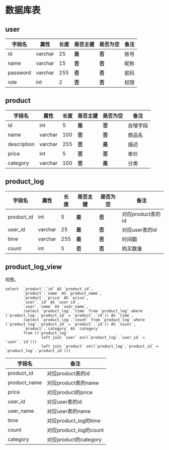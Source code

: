 # 数据库表



## user

| 字段名   | 属性    | 长度 | 是否主键 | 是否为空 | 备注 |
| -------- | ------- | ---- | -------- | -------- | ---- |
| id       | varchar | 25   | **是**   | **否**   | 账号 |
| name     | varchar | 15   | **否**   | **否**   | 昵称 |
| password | varchar | 255  | **否**   | **否**   | 密码 |
| role     | int     | 2    | **否**   | **否**   | 权限 |



## product

| 字段名      | 属性    | 长度 | 是否主键 | 是否为空 | 备注     |
| ----------- | ------- | ---- | -------- | -------- | -------- |
| id          | int     | 5    | **是**   | **否**   | 自增字段 |
| name        | varchar | 100  | **否**   | **否**   | 商品名   |
| description | varchar | 255  | **否**   | **是**   | 描述     |
| price       | int     | 5    | **否**   | **否**   | 单价     |
| category    | varchar | 100  | **否**   | **是**   | 分类     |



## product_log

| 字段名     | 属性    | 长度 | 是否主键 | 是否为空 | 备注              |
| ---------- | ------- | ---- | -------- | -------- | ----------------- |
| product_id | int     | 5    | **是**   | **否**   | 对应product表的id |
| user_id    | varchar | 25   | **是**   | **否**   | 对应user表的id    |
| time       | varchar | 255  | **是**   | **否**   | 时间戳            |
| count      | int     | 5    | **否**   | **否**   | 购买数量          |



## product_log_view

视图，

```mysql
select 	`product`.`id` AS `product_id`,
		`product`.`name` AS `product_name`,
		`product`.`price` AS `price`,
		`user`.`id` AS `user_id`,
		`user`.`name` AS `user_name`,
		(select `product_log`.`time` from `product_log` where (`product_log`.`product_id` = `product`.`id`)) AS `time`,
		(select `product_log`.`count` from `product_log` where (`product_log`.`product_id` = `product`.`id`)) AS `count`,
		`product`.`category` AS `category` 
		from ((`product_log` 
               	left join `user` on((`product_log`.`user_id` = `user`.`id`))) 
              	left join `product` on((`product_log`.`product_id` = `product_log`.`product_id`)))
```





| 字段名       | 备注                   |
| ------------ | ---------------------- |
| product_id   | 对应product表的id      |
| product_name | 对应product表的name    |
| price        | 对应product的price     |
| user_id      | 对应user表的id         |
| user_name    | 对应user表的name       |
| time         | 对应product_log的time  |
| count        | 对应product_log的count |
| category     | 对应product的category  |






